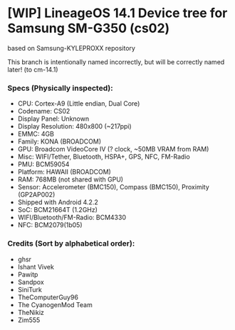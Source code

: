 # [WIP] LineageOS 14.1 Device tree for Samsung SM-G350 (cs02)
based on Samsung-KYLEPROXX repository

This branch is intentionally named incorrectly,
but will be correctly named later! (to cm-14.1)

### Specs (Physically inspected):
  - CPU: Cortex-A9 (Little endian, Dual Core)
  - Codename: CS02
  - Display Panel: Unknown
  - Display Resolution: 480x800 (~217ppi)
  - EMMC: 4GB
  - Family: KONA (BROADCOM)
  - GPU: Broadcom VideoCore IV (? clock, ~50MB VRAM from RAM)
  - Misc: WIFI/Tether, Bluetooth, HSPA+, GPS, NFC, FM-Radio
  - PMU: BCM59054
  - Platform: HAWAII (BROADCOM)
  - RAM: 768MB (not shared with GPU)
  - Sensor: Accelerometer (BMC150), Compass (BMC150), Proximity (GP2AP002)
  - Shipped with Android 4.2.2
  - SoC: BCM21664T (1.2GHz)
  - WIFI/Bluetooth/FM-Radio: BCM4330
  - NFC: BCM2079(1b05)

### Credits (Sort by alphabetical order):
  - ghsr
  - Ishant Vivek
  - Pawitp
  - Sandpox
  - SiniTurk
  - TheComputerGuy96
  - The CyanogenMod Team
  - TheNikiz
  - Zim555
